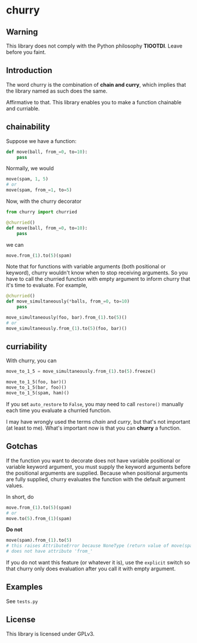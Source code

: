 
churry
====

Warning
----

This library does not comply with the Python philosophy **TIOOTDI**.
Leave before you faint.

Introduction
----

The word churry is the combination of **chain and curry**,
which implies that the library named as such does the same.

Affirmative to that.
This library enables you to make a function chainable and curriable.

chainability
----

Suppose we have a function:

```python
def move(ball, from_=0, to=10):
    pass
```

Normally, we would

```python
move(spam, 1, 5)
# or
move(spam, from_=1, to=5)
```

Now, with the churry decorator

```python
from churry import churried

@churried()
def move(ball, from_=0, to=10):
    pass
```

we can

```python
move.from_(1).to(5)(spam)
```

Note that for functions with variable arguments (both positional or keyword),
churry wouldn't know when to stop receiving arguments.
So you have to call the churried function with empty argument to inform churry
that it's time to evaluate. For example,

```python
@churried()
def move_simultaneously(*balls, from_=0, to=10)
    pass

move_simultaneously(foo, bar).from_(1).to(5)()
# or
move_simultaneously.from_(1).to(5)(foo, bar)()
```

curriability
----

With churry, you can

```python
move_to_1_5 = move_simultaneously.from_(1).to(5).freeze()

move_to_1_5(foo, bar)()
move_to_1_5(bar, foo)()
move_to_1_5(spam, ham)()
```

If you set `auto_restore` to `False`, you may need to call `restore()`
manually each time you evaluate a churried function.

I may have wrongly used the terms _chain_ and _curry_, but that's not important
(at least to me). What's important now is that you can **churry** a function.

Gotchas
----

If the function you want to decorate does not have variable positional or
variable keyword argument, you must supply the keyword arguments before the
positional arguments are supplied.
Because when positional arguments are fully supplied, churry evaluates the
function with the default argument values.

In short, do

```python
move.from_(1).to(5)(spam)
# or
move.to(5).from_(1)(spam)
```

**Do not**

```python
move(spam).from_(1).to(5)
# this raises AttributeError because NoneType (return value of move(spam))
# does not have attribute 'from_'
```

If you do not want this feature (or whatever it is), use the `explicit` switch
so that churry only does evaluation after you call it with empty argument.

Examples
----

See `tests.py`

License
----

This library is licensed under GPLv3.
